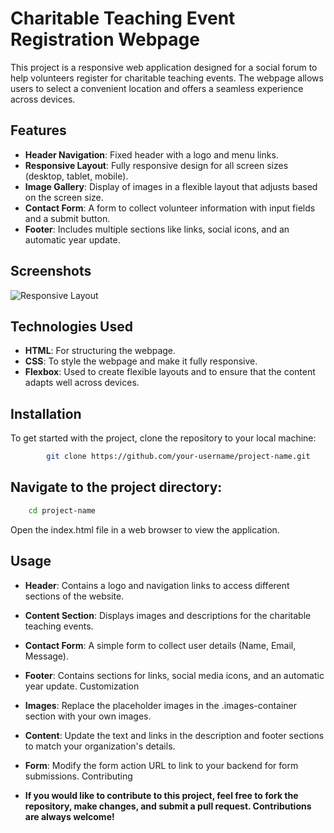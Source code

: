 # Charitable Teaching Event Registration Webpage

This project is a responsive web application designed for a social forum to help volunteers register for charitable teaching events. The webpage allows users to select a convenient location and offers a seamless experience across devices.

## Features

- **Header Navigation**: Fixed header with a logo and menu links.
- **Responsive Layout**: Fully responsive design for all screen sizes (desktop, tablet, mobile).
- **Image Gallery**: Display of images in a flexible layout that adjusts based on the screen size.
- **Contact Form**: A form to collect volunteer information with input fields and a submit button.
- **Footer**: Includes multiple sections like links, social icons, and an automatic year update.

## Screenshots

![Responsive Layout](./path-to-your-screenshot.png)

## Technologies Used

- **HTML**: For structuring the webpage.
- **CSS**: To style the webpage and make it fully responsive.
- **Flexbox**: Used to create flexible layouts and to ensure that the content adapts well across devices.

## Installation

To get started with the project, clone the repository to your local machine:

```bash
        git clone https://github.com/your-username/project-name.git
```
## Navigate to the project directory:

```bash
    cd project-name
```

Open the index.html file in a web browser to view the application.

## Usage
- **Header**: Contains a logo and navigation links to access different sections of the website.
- **Content Section**: Displays images and descriptions for the charitable teaching events.
- **Contact Form**: A simple form to collect user details (Name, Email, Message).
- **Footer**: Contains sections for links, social media icons, and an automatic year update.
Customization
- **Images**: Replace the placeholder images in the .images-container section with your own images.
- **Content**: Update the text and links in the description and footer sections to match your organization's details.
- **Form**: Modify the form action URL to link to your backend for form submissions.
Contributing

 - **If you would like to contribute to this project, feel free to fork the repository, make changes, and submit a pull request. Contributions are always welcome!**
   

